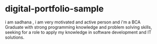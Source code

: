 # digital-portfolio-sample
i am sadhana , i am very motivated and active person and i'm a BCA Graduate with strong programming knowledge and problem solving skills, seeking for a role to apply my knowledge in software development and IT solutions.
